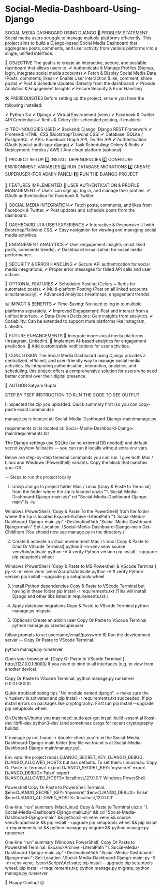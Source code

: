 # Social-Media-Dashboard-Using-Django

SOCIAL MEDIA DASHBOARD USING DJANGO 📌 PROBLEM STATEMENT Social media users struggle to manage multiple platforms efficiently. This project aims to build a Django-based Social Media Dashboard that aggregates posts, comments, and user activity from various platforms into a single, unified interface.

🎯 OBJECTIVE The goal is to create an interactive, secure, and scalable dashboard that allows users to: ✔ Authenticate & Manage Profiles (Signup, login, integrate social media accounts) ✔ Fetch & Display Social Media Data (Posts, comments, likes) ✔ Enable User Interaction (Like, comment, share posts) ✔ Post & Schedule Updates (Directly from the dashboard) ✔ Provide Analytics & Engagement Insights ✔ Ensure Security & Error Handling

🛠️ PREREQUISITES Before setting up the project, ensure you have the following installed:

✔ Python 3.x ✔ Django ✔ Virtual Environment (venv) ✔ Facebook & Twitter API Credentials ✔ Redis & Celery (for scheduled posting, if enabled)

⚙️ TECHNOLOGIES USED ✔ Backend: Django, Django REST Framework ✔ Frontend: HTML, CSS (Bootstrap/Tailwind CSS) ✔ Database: SQLite / PostgreSQL ✔ APIs: Facebook Graph API, Twitter API ✔ Authentication: OAuth (social-auth-app-django) ✔ Task Scheduling: Celery & Redis ✔ Deployment: Heroku / AWS / Any cloud platform (optional)

🚀 PROJECT SETUP 1️⃣ INSTALL DEPENDENCIES 2️⃣ CONFIGURE ENVIRONMENT VARIABLES 3️⃣ RUN DATABASE MIGRATIONS 4️⃣ CREATE SUPERUSER (FOR ADMIN PANEL) 5️⃣ RUN THE DJANGO PROJECT

🌟 FEATURES IMPLEMENTED 🔹 USER AUTHENTICATION & PROFILE MANAGEMENT ✔ Users can sign up, log in, and manage their profiles. ✔ OAuth authentication for Facebook & Twitter.

🔹 SOCIAL MEDIA INTEGRATION ✔ Fetch posts, comments, and likes from Facebook & Twitter. ✔ Post updates and schedule posts from the dashboard.

🔹 DASHBOARD UI & USER EXPERIENCE ✔ Interactive & Responsive UI with Bootstrap/Tailwind CSS. ✔ Easy navigation for viewing and managing social media activities.

🔹 ENGAGEMENT ANALYTICS ✔ User engagement insights (most liked posts, comments trends). ✔ Dashboard visualization for social media performance.

🔹 SECURITY & ERROR HANDLING ✔ Secure API authentication for social media integrations. ✔ Proper error messages for failed API calls and user actions.

📌 OPTIONAL FEATURES ✔ Scheduled Posting (Celery + Redis for automated posts). ✔ Multi-platform Posting (Post on all linked accounts simultaneously). ✔ Advanced Analytics (Heatmaps, engagement trends).

📊 IMPACT & BENEFITS ✔ Time-Saving: No need to log in to multiple platforms separately. ✔ Improved Engagement: Post and interact from a unified interface. ✔ Data-Driven Decisions: Gain insights from analytics. ✔ Scalability: Can be extended to support more platforms like Instagram, LinkedIn.

📌 FUTURE ENHANCEMENTS 🔹 Integrate more social media platforms (Instagram, LinkedIn). 🔹 Implement AI-based analytics for engagement prediction. 🔹 Add customizable notifications for user activities.

📜 CONCLUSION The Social Media Dashboard using Django provides a centralized, efficient, and user-friendly way to manage social media activities. By integrating authentication, interaction, analytics, and scheduling, this project offers a comprehensive solution for users who need better control over their digital presence.

📎 AUTHOR Satyam Gupta.

STEP BY TSEP INSTRUCTION TO RUN THE CODE TO SEE OUTPUT.

I inspected the zip you uploaded. Quick summary first (so you can copy-paste exact commands):

manage.py is located at: Social-Media-Dashboard-Django-main/manage.py

requirements.txt is located at: Social-Media-Dashboard-Django-main/requirements.txt

The Django settings use SQLite (so no external DB needed) and default secret key/env fallbacks — you can run it locally without extra env vars.

Below are step-by-step terminal commands you can run. I give both Mac / Linux and Windows (PowerShell) variants. Copy the block that matches your OS.

-- Steps to run the project locally

1) Unzip and go to project folder
Mac / Linux [Copy & Paste to Terminal]
from the folder where the zip is located
unzip "1. Social-Media-Dashboard-Django-main.zip" cd "Social-Media-Dashboard-Django-main" ls -la

Windows (PowerShell) [Copy & Paste To the PowerShell]
from the folder where the zip is located
Expand-Archive -LiteralPath "1. Social-Media-Dashboard-Django-main.zip" -DestinationPath "Social-Media-Dashboard-Django-main" Set-Location .\Social-Media-Dashboard-Django-main
Get-ChildItem (You should now see manage.py in the directory.)

2) Create & activate a virtual environment
Mac / Linux [Copy & Paste to Cmd Or VScode Terminal]
python3 -m venv venv source venv/bin/activate python -V # verify Python version pip install --upgrade pip setuptools wheel

Windows (PowerShell) [Copy & Paste to MS Powershell & VScode Terminal]
py -3 -m venv venv .\venv\Scripts\Activate python -V # verify Python version pip install --upgrade pip setuptools wheel

3) Install Python dependencies
Copy & Paste to VScode Terminal but having in these folder
pip install -r requirements.txt (This will install Django and other libs listed in requirements.txt.)

4) Apply database migrations
Copy & Paste to VScode Terminal
python manage.py migrate

5) (Optional) Create an admin user
Copy Or Paste to VScode Terminal.
python manage.py createsuperuser

follow prompts to set username/email/password
6) Run the development server
-- Copy Or Paste to VScode Terminal.

python manage.py runserver

Open your browser at: [Copy Or Paste to VScode Terminal.]
http://127.0.0.1:8000/ If you need to bind to all interfaces (e.g. to view from another device):

Copy Or Paste to VScode Terminal.
python manage.py runserver 0.0.0.0:8000

Quick troubleshooting tips
"No module named django" → make sure the virtualenv is activated and pip install -r requirements.txt succeeded.
If pip install errors on packages like cryptography:
First run pip install --upgrade pip setuptools wheel.

On Debian/Ubuntu you may need: sudo apt-get install build-essential libssl-dev libffi-dev python3-dev (and sometimes cargo for recent cryptography builds).

If manage.py not found → double-check you're in the Social-Media-Dashboard-Django-main folder (the file we found is at Social-Media-Dashboard-Django-main/manage.py).

Env vars: the project reads DJANGO_SECRET_KEY, DJANGO_DEBUG, DJANGO_ALLOWED_HOSTS but has defaults. To set them:
Linux/mac:
Copy Or Paste to Terminal.
export DJANGO_SECRET_KEY='mysecret' export DJANGO_DEBUG='False' export DJANGO_ALLOWED_HOSTS='localhost,127.0.0.1' Windows PowerShell:

Powershell
Copy Or Paste to PowerShell Terminal.
$env:DJANGO_SECRET_KEY='mysecret' $env:DJANGO_DEBUG='False' $env:DJANGO_ALLOWED_HOSTS='localhost,127.0.0.1'

One-line “run” summary (Mac/Linux)
Copy & Paste to Terminal
unzip "1. Social-Media-Dashboard-Django-main.zip" && cd "Social-Media-Dashboard-Django-main" && python3 -m venv venv && source venv/bin/activate && pip install --upgrade pip setuptools wheel && pip install -r requirements.txt && python manage.py migrate && python manage.py runserver

One-line “run” summary (Windows PowerShell)
Copy Or Paste to Powershell Terminal.
Expand-Archive -LiteralPath "1. Social-Media-Dashboard-Django-main.zip" -DestinationPath "Social-Media-Dashboard-Django-main"; Set-Location .\Social-Media-Dashboard-Django-main; py -3 -m venv venv; .\venv\Scripts\Activate; pip install --upgrade pip setuptools wheel; pip install -r requirements.txt; python manage.py migrate; python manage.py runserver

🚀 Happy Coding! 😊

